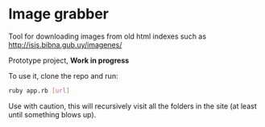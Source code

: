 # Image grabber

Tool for downloading images from old html indexes such as
http://isis.bibna.gub.uy/imagenes/

Prototype project, **Work in progress**

To use it, clone the repo and run:
```bash
ruby app.rb [url]
```

Use with caution, this will recursively visit all the folders in the
site (at least until something blows up).
